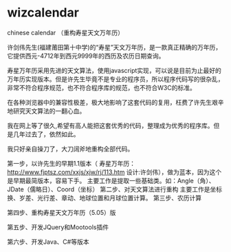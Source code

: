 wizcalendar
===========

chinese calendar （重构寿星天文万年历）

许剑伟先生(福建莆田第十中学)的“寿星”天文万年历，是一款真正精确的万年历，它提供西元-4712年到西元9999年的西历及农历日期查询。

寿星万年历采用先进的天文算法，使用javascript实现，可以说是目前为止最好的万年历实现版本。但是许先生毕竟不是专业的程序员，所以程序代码写的很杂乱，非常不符合程序规范，也不符合程序库的规范，也不符合W3C的标准。

在各种浏览器中的兼容性极差，极大地影响了这套代码的复用，枉费了许先生艰辛地研究天文算法的一翻心血。

我在网上等了很久,希望有高人能把这套优秀的代码，整理成为优秀的程序库。但是几年过去了，依然如此。

我只好亲自操刀了，大刀阔斧地重构全部代码。

第一步，以许先生的早期1.1版本（ 寿星万年历：http://www.fjptsz.com/xxjs/xjw/rj/113.htm  设计:许剑伟），做为蓝本，因为这个是早期最简版本，容易下手。
    主要工作是提取一些基础类。如：Angle（角）、JDate（儒略日）、Coord（坐标）
第二步、对天文算法进行重构
    主要工作是坐标换、岁差、光行差、章动、地球位置和月球位置计算。
第三步、农历计算

第四步、重构寿星天文万年历（5.05）版

第五步、开发JQuery和Mootools插件

第六步、开发Java、C#等版本